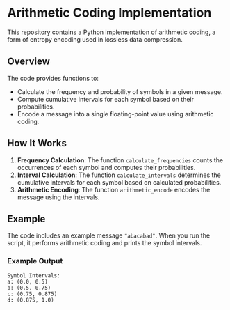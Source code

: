 # Arithmetic Coding Implementation

This repository contains a Python implementation of arithmetic coding, a form of entropy encoding used in lossless data compression.

## Overview

The code provides functions to:
- Calculate the frequency and probability of symbols in a given message.
- Compute cumulative intervals for each symbol based on their probabilities.
- Encode a message into a single floating-point value using arithmetic coding.

## How It Works

1. **Frequency Calculation**: The function `calculate_frequencies` counts the occurrences of each symbol and computes their probabilities.
2. **Interval Calculation**: The function `calculate_intervals` determines the cumulative intervals for each symbol based on calculated probabilities.
3. **Arithmetic Encoding**: The function `arithmetic_encode` encodes the message using the intervals.

## Example

The code includes an example message `"abacabad"`. When you run the script, it performs arithmetic coding and prints the symbol intervals.

### Example Output
```plaintext
Symbol Intervals:
a: (0.0, 0.5)
b: (0.5, 0.75)
c: (0.75, 0.875)
d: (0.875, 1.0)
